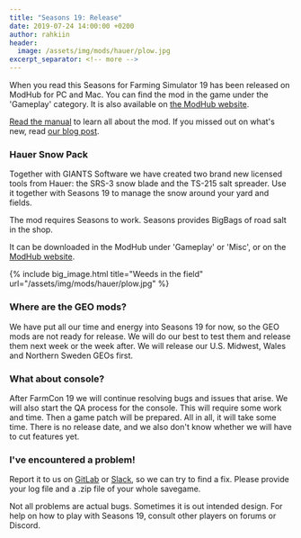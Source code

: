 ```yaml
---
title: "Seasons 19: Release"
date: 2019-07-24 14:00:00 +0200
author: rahkiin
header:
  image: /assets/img/mods/hauer/plow.jpg
excerpt_separator: <!-- more -->
---
```


When you read this Seasons for Farming Simulator 19 has been released on ModHub for PC and Mac. You can find the mod in the game under the 'Gameplay' category. It is also available on [the ModHub website](https://farming-simulator.com/mod.php?mod_id=137669).

[Read the manual](/mods/seasons19/manual) to learn all about the mod. If you missed out on what's new, read [our blog post](/blog/2019/07/11/seasons19.html).

<!-- more -->

### Hauer Snow Pack

Together with GIANTS Software we have created two brand new licensed tools from Hauer: the SRS-3 snow blade and the TS-215 salt spreader. Use it together with Seasons 19 to manage the snow around your yard and fields.

The mod requires Seasons to work. Seasons provides BigBags of road salt in the shop.

It can be downloaded in the ModHub under 'Gameplay' or 'Misc', or on the [ModHub website](https://farming-simulator.com/mod.php?mod_id=137675).

{% include big_image.html title="Weeds in the field" url="/assets/img/mods/hauer/plow.jpg" %}

### Where are the GEO mods?

We have put all our time and energy into Seasons 19 for now, so the GEO mods are not ready for release. We will do our best to test them and release them next week or the week after. We will release our U.S. Midwest, Wales and Northern Sweden GEOs first.

### What about console?

After FarmCon 19 we will continue resolving bugs and issues that arise. We will also start the QA process for the console. This will require some work and time. Then a game patch will be prepared. All in all, it will take some time. There is no release date, and we also don't know whether we will have to cut features yet.

### I've encountered a problem!

Report it to us on [GitLab](https://gitlab.com/realismusmodding/fs19_rm_seasons/issues) or [Slack](https://slack.realismusmodding.com/), so we can try to find a fix. Please provide your log file and a .zip file of your whole savegame.

Not all problems are actual bugs. Sometimes it is out intended design. For help on how to play with Seasons 19, consult other players on forums or Discord.
